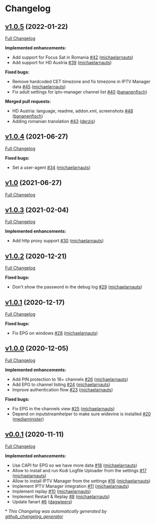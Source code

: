# Changelog

## [v1.0.5](https://github.com/add-ons/plugin.video.tvvlaanderen/tree/v1.0.5) (2022-01-22)

[Full Changelog](https://github.com/add-ons/plugin.video.tvvlaanderen/compare/v1.0.4...v1.0.5)

**Implemented enhancements:**

- Add support for Focus Sat in Romania [\#42](https://github.com/add-ons/plugin.video.tvvlaanderen/pull/42) ([michaelarnauts](https://github.com/michaelarnauts))
- Add support for HD Austria [\#39](https://github.com/add-ons/plugin.video.tvvlaanderen/pull/39) ([michaelarnauts](https://github.com/michaelarnauts))

**Fixed bugs:**

- Remove hardcoded CET timezone and fix timezone in IPTV Manager data [\#45](https://github.com/add-ons/plugin.video.tvvlaanderen/pull/45) ([michaelarnauts](https://github.com/michaelarnauts))
- Fix adult settings for iptv-manager channel list [\#40](https://github.com/add-ons/plugin.video.tvvlaanderen/pull/40) ([bananenfisch](https://github.com/bananenfisch))

**Merged pull requests:**

- HD Austria: language, readme, addon.xml, screenshots [\#48](https://github.com/add-ons/plugin.video.tvvlaanderen/pull/48) ([bananenfisch](https://github.com/bananenfisch))
- Adding romanian translation [\#43](https://github.com/add-ons/plugin.video.tvvlaanderen/pull/43) ([derzis](https://github.com/derzis))

## [v1.0.4](https://github.com/add-ons/plugin.video.tvvlaanderen/tree/v1.0.4) (2021-06-27)

[Full Changelog](https://github.com/add-ons/plugin.video.tvvlaanderen/compare/v1.0...v1.0.4)

**Fixed bugs:**

- Set a user-agent [\#34](https://github.com/add-ons/plugin.video.tvvlaanderen/pull/34) ([michaelarnauts](https://github.com/michaelarnauts))

## [v1.0](https://github.com/add-ons/plugin.video.tvvlaanderen/tree/v1.0) (2021-06-27)

[Full Changelog](https://github.com/add-ons/plugin.video.tvvlaanderen/compare/v1.0.3...v1.0)

## [v1.0.3](https://github.com/add-ons/plugin.video.tvvlaanderen/tree/v1.0.3) (2021-02-04)

[Full Changelog](https://github.com/add-ons/plugin.video.tvvlaanderen/compare/v1.0.2...v1.0.3)

**Implemented enhancements:**

- Add http proxy support [\#30](https://github.com/add-ons/plugin.video.tvvlaanderen/pull/30) ([michaelarnauts](https://github.com/michaelarnauts))

## [v1.0.2](https://github.com/add-ons/plugin.video.tvvlaanderen/tree/v1.0.2) (2020-12-21)

[Full Changelog](https://github.com/add-ons/plugin.video.tvvlaanderen/compare/v1.0.1...v1.0.2)

**Fixed bugs:**

- Don't show the password in the debug log [\#29](https://github.com/add-ons/plugin.video.tvvlaanderen/pull/29) ([michaelarnauts](https://github.com/michaelarnauts))

## [v1.0.1](https://github.com/add-ons/plugin.video.tvvlaanderen/tree/v1.0.1) (2020-12-17)

[Full Changelog](https://github.com/add-ons/plugin.video.tvvlaanderen/compare/v1.0.0...v1.0.1)

**Fixed bugs:**

- Fix EPG on windows [\#28](https://github.com/add-ons/plugin.video.tvvlaanderen/pull/28) ([michaelarnauts](https://github.com/michaelarnauts))

## [v1.0.0](https://github.com/add-ons/plugin.video.tvvlaanderen/tree/v1.0.0) (2020-12-05)

[Full Changelog](https://github.com/add-ons/plugin.video.tvvlaanderen/compare/v0.0.1...v1.0.0)

**Implemented enhancements:**

- Add PIN protection to 18+ channels [\#26](https://github.com/add-ons/plugin.video.tvvlaanderen/pull/26) ([michaelarnauts](https://github.com/michaelarnauts))
- Add EPG to channel listing [\#24](https://github.com/add-ons/plugin.video.tvvlaanderen/pull/24) ([michaelarnauts](https://github.com/michaelarnauts))
- Improve authentication flow [\#23](https://github.com/add-ons/plugin.video.tvvlaanderen/pull/23) ([michaelarnauts](https://github.com/michaelarnauts))

**Fixed bugs:**

- Fix EPG in the channels view [\#25](https://github.com/add-ons/plugin.video.tvvlaanderen/pull/25) ([michaelarnauts](https://github.com/michaelarnauts))
- Depend on inputstreamhelper to make sure widevine is installed [\#20](https://github.com/add-ons/plugin.video.tvvlaanderen/pull/20) ([mediaminister](https://github.com/mediaminister))

## [v0.0.1](https://github.com/add-ons/plugin.video.tvvlaanderen/tree/v0.0.1) (2020-11-11)

[Full Changelog](https://github.com/add-ons/plugin.video.tvvlaanderen/compare/de15b078e0084d6bf2ae0a60af1dd902cc81fcd0...v0.0.1)

**Implemented enhancements:**

- Use CAPI for EPG so we have more data [\#18](https://github.com/add-ons/plugin.video.tvvlaanderen/pull/18) ([michaelarnauts](https://github.com/michaelarnauts))
- Allow to install and run Kodi Logfile Uploader from the settings [\#17](https://github.com/add-ons/plugin.video.tvvlaanderen/pull/17) ([michaelarnauts](https://github.com/michaelarnauts))
- Allow to install IPTV Manager from the settings [\#16](https://github.com/add-ons/plugin.video.tvvlaanderen/pull/16) ([michaelarnauts](https://github.com/michaelarnauts))
- Implement IPTV Manager integration [\#11](https://github.com/add-ons/plugin.video.tvvlaanderen/pull/11) ([michaelarnauts](https://github.com/michaelarnauts))
- Implement replay [\#10](https://github.com/add-ons/plugin.video.tvvlaanderen/pull/10) ([michaelarnauts](https://github.com/michaelarnauts))
- Implement Restart & Replay [\#8](https://github.com/add-ons/plugin.video.tvvlaanderen/pull/8) ([michaelarnauts](https://github.com/michaelarnauts))
- Update fanart [\#6](https://github.com/add-ons/plugin.video.tvvlaanderen/pull/6) ([dagwieers](https://github.com/dagwieers))



\* *This Changelog was automatically generated by [github_changelog_generator](https://github.com/github-changelog-generator/github-changelog-generator)*
